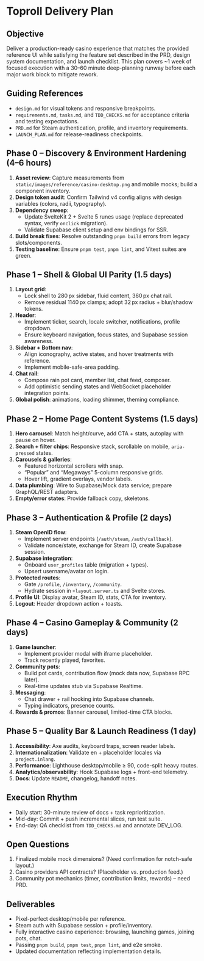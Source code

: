 # Toproll Delivery Plan

## Objective
Deliver a production-ready casino experience that matches the provided reference UI while satisfying the feature set described in the PRD, design system documentation, and launch checklist. This plan covers ~1 week of focused execution with a 30–60 minute deep-planning runway before each major work block to mitigate rework.

## Guiding References
- `design.md` for visual tokens and responsive breakpoints.
- `requirements.md`, `tasks.md`, and `TDD_CHECKS.md` for acceptance criteria and testing expectations.
- `PRD.md` for Steam authentication, profile, and inventory requirements.
- `LAUNCH_PLAN.md` for release-readiness checkpoints.

## Phase 0 – Discovery & Environment Hardening (4–6 hours)
1. **Asset review**: Capture measurements from `static/images/reference/casino-desktop.png` and mobile mocks; build a component inventory.
2. **Design token audit**: Confirm Tailwind v4 config aligns with design variables (colors, radii, typography).
3. **Dependency sweep**:
   - Update SvelteKit 2 + Svelte 5 runes usage (replace deprecated syntax, verify `onclick` migration).
   - Validate Supabase client setup and env bindings for SSR.
4. **Build break fixes**: Resolve outstanding `pnpm build` errors from legacy slots/components.
5. **Testing baseline**: Ensure `pnpm test`, `pnpm lint`, and Vitest suites are green.

## Phase 1 – Shell & Global UI Parity (1.5 days)
1. **Layout grid**:
   - Lock shell to 280 px sidebar, fluid content, 360 px chat rail.
   - Remove residual 1140 px clamps; adopt 32 px radius + blur/shadow tokens.
2. **Header**:
   - Implement ticker, search, locale switcher, notifications, profile dropdown.
   - Ensure keyboard navigation, focus states, and Supabase session awareness.
3. **Sidebar + Bottom nav**:
   - Align iconography, active states, and hover treatments with reference.
   - Implement mobile-safe-area padding.
4. **Chat rail**:
   - Compose rain pot card, member list, chat feed, composer.
   - Add optimistic sending states and WebSocket placeholder integration points.
5. **Global polish**: animations, loading shimmer, theming compliance.

## Phase 2 – Home Page Content Systems (1.5 days)
1. **Hero carousel**: Match height/curve, add CTA + stats, autoplay with pause on hover.
2. **Search + filter chips**: Responsive stack, scrollable on mobile, `aria-pressed` states.
3. **Carousels & galleries**:
   - Featured horizontal scrollers with snap.
   - “Popular” and “Megaways” 5-column responsive grids.
   - Hover lift, gradient overlays, vendor labels.
4. **Data plumbing**: Wire to Supabase/Mock data service; prepare GraphQL/REST adapters.
5. **Empty/error states**: Provide fallback copy, skeletons.

## Phase 3 – Authentication & Profile (2 days)
1. **Steam OpenID flow**:
   - Implement server endpoints (`/auth/steam`, `/auth/callback`).
   - Validate nonce/state, exchange for Steam ID, create Supabase session.
2. **Supabase integration**:
   - Onboard `user_profiles` table (migration + types).
   - Upsert username/avatar on login.
3. **Protected routes**:
   - Gate `/profile`, `/inventory`, `/community`.
   - Hydrate session in `+layout.server.ts` and Svelte stores.
4. **Profile UI**: Display avatar, Steam ID, stats, CTA for inventory.
5. **Logout**: Header dropdown action + toasts.

## Phase 4 – Casino Gameplay & Community (2 days)
1. **Game launcher**:
   - Implement provider modal with iframe placeholder.
   - Track recently played, favorites.
2. **Community pots**:
   - Build pot cards, contribution flow (mock data now, Supabase RPC later).
   - Real-time updates stub via Supabase Realtime.
3. **Messaging**:
   - Chat drawer + rail hooking into Supabase channels.
   - Typing indicators, presence counts.
4. **Rewards & promos**: Banner carousel, limited-time CTA blocks.

## Phase 5 – Quality Bar & Launch Readiness (1 day)
1. **Accessibility**: Axe audits, keyboard traps, screen reader labels.
2. **Internationalization**: Validate en + placeholder locales via `project.inlang`.
3. **Performance**: Lighthouse desktop/mobile ≥ 90, code-split heavy routes.
4. **Analytics/observability**: Hook Supabase logs + front-end telemetry.
5. **Docs**: Update `README`, changelog, handoff notes.

## Execution Rhythm
- Daily start: 30-minute review of docs + task reprioritization.
- Mid-day: Commit + push incremental slices, run test suite.
- End-day: QA checklist from `TDD_CHECKS.md` and annotate DEV_LOG.

## Open Questions
1. Finalized mobile mock dimensions? (Need confirmation for notch-safe layout.)
2. Casino providers API contracts? (Placeholder vs. production feed.)
3. Community pot mechanics (timer, contribution limits, rewards) – need PRD.

## Deliverables
- Pixel-perfect desktop/mobile per reference.
- Steam auth with Supabase session + profile/inventory.
- Fully interactive casino experience: browsing, launching games, joining pots, chat.
- Passing `pnpm build`, `pnpm test`, `pnpm lint`, and e2e smoke.
- Updated documentation reflecting implementation details.
